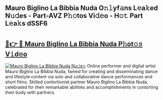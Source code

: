 ## Mauro Biglino La Bibbia Nuda O𝚗𝚕yf𝚊ns L𝚎a𝚔ed N𝚞𝚍es - Part-AVZ P𝚑𝚘tos Vi𝚍𝚎o - H𝚘𝚝 Part L𝚎a𝚔s dSSF6

# <h2><a href="http://kf7yrgd.oniu.top/?m=Mauro+Biglino+La+Bibbia+Nuda">🔗👉 🔴 Mauro Biglino La Bibbia Nuda P𝚑ot𝚘𝚜 V𝚒d𝚎o</a></h2>

[![Mauro Biglino La Bibbia Nuda Nu𝚍e𝚜](https://i.imgur.com/0qMVB7G.gif)](http://kf7yrgd.oniu.top/?m=Mauro+Biglino+La+Bibbia+Nuda)
Online performer and digital artist Mauro Biglino La Bibbia Nuda, famed for creating and disseminating dance and lifestyle content via solo and collaborative dance performances and short films. Skilled contortionist partner Mauro Biglino La Bibbia Nuda, celebrated for their remarkable abilities and accomplishments in contorting their body with partners.  
